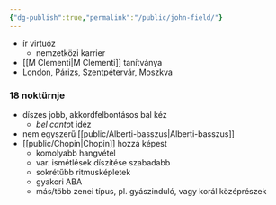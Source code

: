 ```yaml
---
{"dg-publish":true,"permalink":"/public/john-field/"}
---
```


- ír virtuóz
	- nemzetközi karrier
- [[M Clementi\|M Clementi]] tanítványa
- London, Párizs, Szentpétervár, Moszkva

### 18 noktürnje
- díszes jobb, akkordfelbontásos bal kéz
	- *bel canto*t idéz
- nem egyszerű [[public/Alberti-basszus\|Alberti-basszus]]
- [[public/Chopin\|Chopin]] hozzá képest
	- komolyabb hangvétel
	- var. ismétlések díszítése szabadabb
	- sokrétűbb ritmusképletek
	- gyakori ABA
	- más/több zenei típus, pl. gyászinduló, vagy korál középrészek